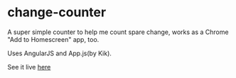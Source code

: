 # change-counter
A super simple counter to help me count spare change, works as a Chrome "Add to Homescreen" app, too.

Uses AngularJS and App.js(by Kik).

See it live [here](http://yuchenhou.com/changeCalculator/)
